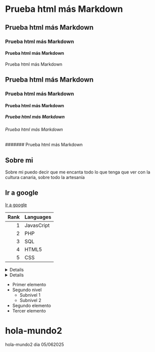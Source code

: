 <h1>Prueba html más Markdown</h1>
<h2>Prueba html más Markdown</h2>
<h3>Prueba html más Markdown</h3>
<h4>Prueba html más Markdown</h4
                              
# Prueba html más Markdown 
## Prueba html más Markdown 
### Prueba html más Markdown 
#### Prueba html más Markdown 
##### Prueba html más Markdown 
###### Prueba html más Markdown 
####### Prueba html más Markdown 


## Sobre mi
Sobre mi puedo decir que me encanta todo lo que tenga que ver con la cultura canaria, sobre todo la artesanía


## Ir a google 
[Ir a google](https://www.google.es/)

| Rank | Languages |
|-----:| ----------|
|     1| JavasCript|
|     2| PHP       |
|     3| SQL       |
|     4| HTML5     |
|     5| CSS       |

<details>
  <sumary>Lenguajes utilizados</sumary>
  
| Rank | Languages |
|-----:| ----------|
|     1| JavasCript|
|     2| PHP       |
|     3| SQL       |
|     4| HTML5     |
|     5| CSS       |

</details>
<details>
  <sumary>Listado alumnos</sumary>
  
- Ana
- Isabel 
- J.J.

</details>

- Primer elemento
- Segundo nivel
  - Subnivel 1
  - Subnivel 2
- Segundo elemento
- Tercer elemento  


 



# hola-mundo2
hola-mundo2
dia 05/062025
